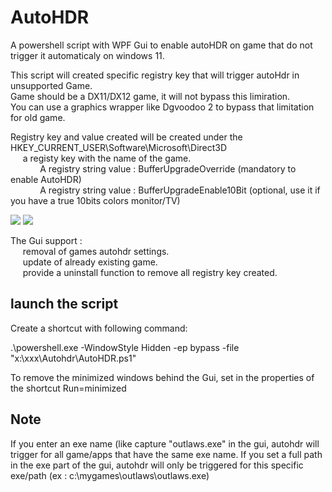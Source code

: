 # AutoHDR
A powershell script with WPF Gui to enable autoHDR on game that do not trigger it automaticaly on windows 11.

This script will created specific registry key that will trigger autoHdr in unsupported Game.  
Game should be a DX11/DX12 game, it will not bypass this limiration.  
You can use a graphics wrapper like Dgvoodoo 2 to bypass that limitation for old game.  
 
Registry key and value created will be created under the HKEY_CURRENT_USER\Software\Microsoft\Direct3D  
&nbsp;&nbsp;&nbsp;&nbsp;  a registy key with the name of the game.  
&nbsp;&nbsp;&nbsp;&nbsp;&nbsp;&nbsp;&nbsp;&nbsp;&nbsp;&nbsp;&nbsp;&nbsp;A registry string value : BufferUpgradeOverride (mandatory to enable AutoHDR)  
&nbsp;&nbsp;&nbsp;&nbsp;&nbsp;&nbsp;&nbsp;&nbsp;&nbsp;&nbsp;&nbsp;&nbsp;A registry string value : BufferUpgradeEnable10Bit (optional, use it if you have a true 10bits colors monitor/TV)

<img src="https://i.imgur.com/yh5HzER.png">
<img src="https://i.imgur.com/V2B4HQf.png">


The Gui support :   
&nbsp;&nbsp;&nbsp;&nbsp; removal of games autohdr settings.  
&nbsp;&nbsp;&nbsp;&nbsp; update of already existing game.  
&nbsp;&nbsp;&nbsp;&nbsp; provide a uninstall function to remove all registry key created.  

## launch the script  
Create a shortcut with following command:

.\powershell.exe -WindowStyle Hidden -ep bypass -file "x:\xxx\Autohdr\AutoHDR.ps1"

To remove the minimized windows behind the Gui, set in the properties of the shortcut Run=minimized

## Note

If you enter an exe name (like capture "outlaws.exe" in the gui, autohdr will trigger for all game/apps that have the same exe name.
If you set a full path in the exe part of the gui, autohdr will only be triggered for this specific exe/path  (ex : c:\mygames\outlaws\outlaws.exe)
